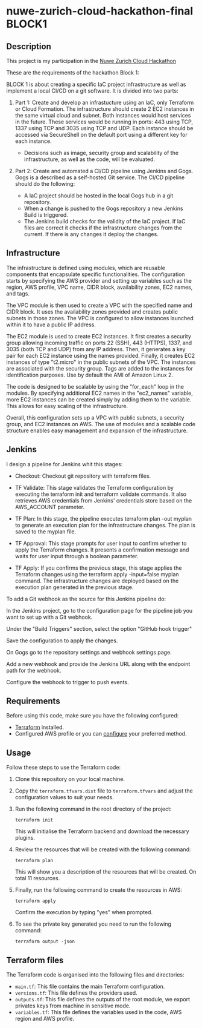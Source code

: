 # nuwe-zurich-cloud-hackathon-final BLOCK1

## Description

This project is my participation in the [Nuwe Zurich Cloud Hackathon](https://nuwe.io/dev/competitions/zurich-cloud-hackathon/final-phase-cloud-challenge)

These are the requirements of the hackathon Block 1:

BLOCK 1 is about creating a specific IaC project infrastructure as well as implement a local CI/CD on a git software. It is divided into two parts:

1. Part 1: Create and develop an infrastucture using an IaC, only Terraform or Cloud Formation. The infrastructure should create 2 EC2 instances in the same virtual cloud and subnet. Both instances would host services in the future. These services would be running in ports: 443 using TCP, 1337 using TCP and 3035 using TCP and UDP. Each instance should be accessed via SecureShell on the default port using a different key for each instance.

   - Decisions such as image, security group and scalability of the infrastructure, as well as the code, will be evaluated.
2. Part 2: Create and automated a CI/CD pipeline using Jenkins and Gogs. Gogs is a described as a self-hosted Git service. The CI/CD pipeline should do the following:

   - A IaC project should be hosted in the local Gogs hub in a git repository.
   - When a change is pushed to the Gogs repository a new Jenkins Build is triggered.
   - The Jenkins build checks for the validity of the IaC project.
If IaC files are correct it checks if the infrastructure changes from the current.
If there is any changes it deploy the changes.


## Infrastructure

The infrastructure is defined using modules, which are reusable components that encapsulate specific functionalities. The configuration starts by specifying the AWS provider and setting up variables such as the region, AWS profile, VPC name, CIDR block, availability zones, EC2 names, and tags.

The VPC module is then used to create a VPC with the specified name and CIDR block. It uses the availability zones provided and creates public subnets in those zones. The VPC is configured to allow instances launched within it to have a public IP address.

The EC2 module is used to create EC2 instances. It first creates a security group allowing incoming traffic on ports 22 (SSH), 443 (HTTPS), 1337, and 3035 (both TCP and UDP) from any IP address. Then, it generates a key pair for each EC2 instance using the names provided. Finally, it creates EC2 instances of type "t2.micro" in the public subnets of the VPC. The instances are associated with the security group. Tags are added to the instances for identification purposes. Use by default the AMI of Amazon Linux 2.

The code is designed to be scalable by using the "for_each" loop in the modules. By specifying additional EC2 names in the "ec2_names" variable, more EC2 instances can be created simply by adding them to the variable. This allows for easy scaling of the infrastructure.

Overall, this configuration sets up a VPC with public subnets, a security group, and EC2 instances on AWS. The use of modules and a scalable code structure enables easy management and expansion of the infrastructure.

## Jenkins

I design a pipeline for Jenkins whit this stages:

- Checkout: Checkout git repository with terraform files.
- TF Validate: This stage validates the Terraform configuration by executing the terraform init and terraform validate commands. It also retrieves AWS credentials from Jenkins' credentials store based on the AWS_ACCOUNT parameter.

- TF Plan: In this stage, the pipeline executes terraform plan -out myplan to generate an execution plan for the infrastructure changes. The plan is saved to the myplan file.

- TF Approval: This stage prompts for user input to confirm whether to apply the Terraform changes. It presents a confirmation message and waits for user input through a boolean parameter.

- TF Apply: If you confirms the previous stage, this stage applies the Terraform changes using the terraform apply -input=false myplan command. The infrastructure changes are deployed based on the execution plan generated in the previous stage.

To add a Git webhook as the source for this Jenkins pipeline do:

In the Jenkins project, go to the configuration page for the pipeline job you want to set up with a Git webhook.

Under the "Build Triggers" section, select the option "GitHub hook trigger"

Save the configuration to apply the changes.

On Gogs go to the repository settings and webhook settings page.

Add a new webhook and provide the Jenkins URL along with the endpoint path for the webhook.

Configure the webhook to trigger to push events.


## Requirements

Before using this code, make sure you have the following configured:

- [Terraform](https://www.terraform.io/downloads.html) installed.
- Configured AWS profile or you can [configure](https://registry.terraform.io/providers/hashicorp/aws/latest/docs#authentication-and-configuration) your preferred method.

## Usage

Follow these steps to use the Terraform code:

1. Clone this repository on your local machine.
2. Copy the `terraform.tfvars.dist` file to `terraform.tfvars` and adjust the configuration values to suit your needs.
3. Run the following command in the root directory of the project:

   ```shell
   terraform init
   ```

   This will initialise the Terraform backend and download the necessary plugins.

4. Review the resources that will be created with the following command:

   ```shell
   terraform plan
   ```

   This will show you a description of the resources that will be created. On total 11 resources.

5. Finally, run the following command to create the resources in AWS:

   ```shell
   terraform apply
   ```

   Confirm the execution by typing "yes" when prompted.

6. To see the private key generated you need to run the following command:
   ```shell
   terraform output -json
   ```


## Terraform files

The Terraform code is organised into the following files and directories:

- `main.tf`: This file contains the main Terraform configuration.
- `versions.tf`: This file defines the providers used.
- `outputs.tf`: This file defines the outputs of the root module, we export privates keys from machine in sensitive mode.
- `variables.tf`: This file defines the variables used in the code, AWS region and AWS profile.
